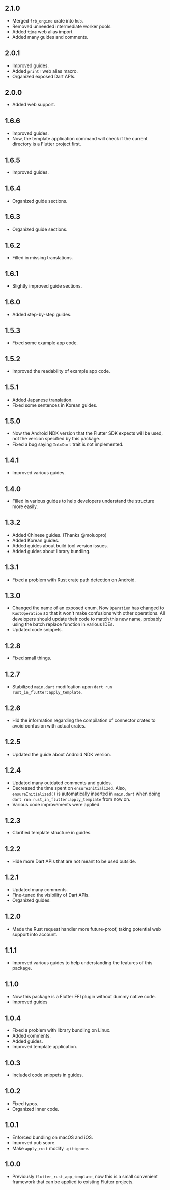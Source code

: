 ## 2.1.0

- Merged `frb_engine` crate into `hub`.
- Removed unneeded intermediate worker pools.
- Added `time` web alias import.
- Added many guides and comments.

## 2.0.1

- Improved guides.
- Added `print!` web alias macro.
- Organized exposed Dart APIs.

## 2.0.0

- Added web support.

## 1.6.6

- Improved guides.
- Now, the template application command will check if the current directory is a Flutter project first.

## 1.6.5

- Improved guides.

## 1.6.4

- Organized guide sections.

## 1.6.3

- Organized guide sections.

## 1.6.2

- Filled in missing translations.

## 1.6.1

- Slightly improved guide sections.

## 1.6.0

- Added step-by-step guides.

## 1.5.3

- Fixed some example app code.

## 1.5.2

- Improved the readability of example app code.

## 1.5.1

- Added Japanese translation.
- Fixed some sentences in Korean guides.

## 1.5.0

- Now the Android NDK version that the Flutter SDK expects will be used, not the version specified by this package.
- Fixed a bug saying `IntoDart` trait is not implemented.

## 1.4.1

- Improved various guides.

## 1.4.0

- Filled in various guides to help developers understand the structure more easily.

## 1.3.2

- Added Chinese guides. (Thanks @moluopro)
- Added Korean guides.
- Added guides about build tool version issues.
- Added guides about library bundling.

## 1.3.1

- Fixed a problem with Rust crate path detection on Android.

## 1.3.0

- Changed the name of an exposed enum. Now `Operation` has changed to `RustOperation` so that it won't make confusions with other operations. All developers should update their code to match this new name, probably using the batch replace function in various IDEs.
- Updated code snippets.

## 1.2.8

- Fixed small things.

## 1.2.7

- Stabilized `main.dart` modifcation upon `dart run rust_in_flutter:apply_template`.

## 1.2.6

- Hid the information regarding the compilation of connector crates to avoid confusion with actual crates.

## 1.2.5

- Updated the guide about Android NDK version.

## 1.2.4

- Updated many outdated comments and guides.
- Decreased the time spent on `ensureInitialized`. Also, `ensureInitialized()` is automatically inserted in `main.dart` when doing `dart run rust_in_flutter:apply_template` from now on.
- Various code improvements were applied.

## 1.2.3

- Clarified template structure in guides.

## 1.2.2

- Hide more Dart APIs that are not meant to be used outside.

## 1.2.1

- Updated many comments.
- Fine-tuned the visibility of Dart APIs.
- Organized guides.

## 1.2.0

- Made the Rust request handler more future-proof, taking potential web support into account.

## 1.1.1

- Improved various guides to help understanding the features of this package.

## 1.1.0

- Now this package is a Flutter FFI plugin without dummy native code.
- Improved guides

## 1.0.4

- Fixed a problem with library bundling on Linux.
- Added comments.
- Added guides.
- Improved template application.

## 1.0.3

- Included code snippets in guides.

## 1.0.2

- Fixed typos.
- Organized inner code.

## 1.0.1

- Enforced bundling on macOS and iOS.
- Improved pub score.
- Make `apply_rust` modify `.gitignore`.

## 1.0.0

- Previously `flutter_rust_app_template`, now this is a small convenient framework that can be applied to existing Flutter projects.
